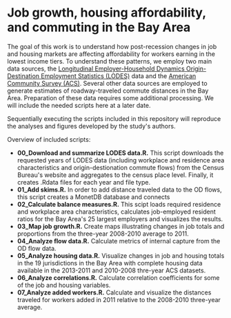Job growth, housing affordability, and commuting in the Bay Area
==========

The goal of this work is to understand how post-recession changes in job and housing markets are affecting affordability for workers earning in the lowest income tiers. To understand these patterns, we employ two main data sources, the [Longitudinal Employer-Household Dynamics Origin-Destination Employment Statistics (LODES)](http://lehd.ces.census.gov/data/) data and the [American Community Survey (ACS)](http://www.census.gov/acs/www/). Several other data sources are employed to generate estimates of roadway-traveled commute distances in the Bay Area. Preparation of these data requires some additional processing. We will include the needed scripts here at a later date. 

Sequentially executing the scripts included in this repository will reproduce the analyses and figures developed by the study's authors. 

Overview of included scripts:
* **00_Download and summarize LODES data.R.** This script downloads the requested years of LODES data (including workplace and residence area characteristics and origin-destionation commute flows) from the Census Bureau's website and aggregates to the census place level. Finally, it creates .Rdata files for each year and file type. 
* **01_Add skims.R.** In order to add distance traveled data to the OD flows, this script creates a MonetDB database and connects 
* **02_Calculate balance measures.R.** This scipt loads required residence and workplace area characteristics, calculates job-employed resident ratios for the Bay Area's 25 largest employers and visualizes the results. 
* **03_Map job growth.R.** Create maps illustrating changes in job totals and proportions from the three-year 2008-2010 average to 2011.
* **04_Analyze flow data.R.** Calculate metrics of internal capture from the OD flow data.
* **05_Analyze housing data.R.** Visualize changes in job and housing totals in the 19 jurisdictions in the Bay Area with complete housing data available in the 2013-2011 and 2010-2008 thre-year ACS datasets.
* **06_Analyze correlations.R.** Calculate correlation coefficients for some of the job and housing variables. 
* **07_Analyze added workers.R.** Calculate and visualize the distances traveled for workers added in 2011 relative to the 2008-2010 three-year average.
